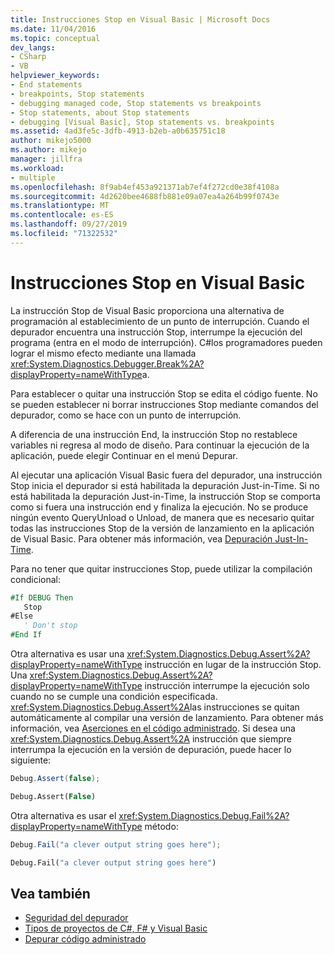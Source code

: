 ```yaml
---
title: Instrucciones Stop en Visual Basic | Microsoft Docs
ms.date: 11/04/2016
ms.topic: conceptual
dev_langs:
- CSharp
- VB
helpviewer_keywords:
- End statements
- breakpoints, Stop statements
- debugging managed code, Stop statements vs breakpoints
- Stop statements, about Stop statements
- debugging [Visual Basic], Stop statements vs. breakpoints
ms.assetid: 4ad3fe5c-3dfb-4913-b2eb-a0b635751c18
author: mikejo5000
ms.author: mikejo
manager: jillfra
ms.workload:
- multiple
ms.openlocfilehash: 8f9ab4ef453a921371ab7ef4f272cd0e38f4108a
ms.sourcegitcommit: 4d2620bee4688fb881e09a07ea4a264b99f0743e
ms.translationtype: MT
ms.contentlocale: es-ES
ms.lasthandoff: 09/27/2019
ms.locfileid: "71322532"
---
```

# <a name="stop-statements-in-visual-basic"></a>Instrucciones Stop en Visual Basic

La instrucción Stop de Visual Basic proporciona una alternativa de programación al establecimiento de un punto de interrupción. Cuando el depurador encuentra una instrucción Stop, interrumpe la ejecución del programa (entra en el modo de interrupción). C#los programadores pueden lograr el mismo efecto mediante una llamada <xref:System.Diagnostics.Debugger.Break%2A?displayProperty=nameWithType>a.

Para establecer o quitar una instrucción Stop se edita el código fuente. No se pueden establecer ni borrar instrucciones Stop mediante comandos del depurador, como se hace con un punto de interrupción.

A diferencia de una instrucción End, la instrucción Stop no restablece variables ni regresa al modo de diseño. Para continuar la ejecución de la aplicación, puede elegir Continuar en el menú Depurar.

Al ejecutar una aplicación Visual Basic fuera del depurador, una instrucción Stop inicia el depurador si está habilitada la depuración Just-in-Time. Si no está habilitada la depuración Just-in-Time, la instrucción Stop se comporta como si fuera una instrucción end y finaliza la ejecución. No se produce ningún evento QueryUnload o Unload, de manera que es necesario quitar todas las instrucciones Stop de la versión de lanzamiento en la aplicación de Visual Basic. Para obtener más información, vea [Depuración Just-In-Time](just-in-time-debugging-in-visual-studio.md).

 Para no tener que quitar instrucciones Stop, puede utilizar la compilación condicional:

```vb
#If DEBUG Then
   Stop
#Else
   ' Don't stop
#End If
```

Otra alternativa es usar una <xref:System.Diagnostics.Debug.Assert%2A?displayProperty=nameWithType> instrucción en lugar de la instrucción Stop. Una <xref:System.Diagnostics.Debug.Assert%2A?displayProperty=nameWithType> instrucción interrumpe la ejecución solo cuando no se cumple una condición especificada. <xref:System.Diagnostics.Debug.Assert%2A>las instrucciones se quitan automáticamente al compilar una versión de lanzamiento. Para obtener más información, vea [Aserciones en el código administrado](assertions-in-managed-code.md). Si desea una <xref:System.Diagnostics.Debug.Assert%2A> instrucción que siempre interrumpa la ejecución en la versión de depuración, puede hacer lo siguiente:

```csharp
Debug.Assert(false);
```

```vb
Debug.Assert(False)
```

Otra alternativa es usar el <xref:System.Diagnostics.Debug.Fail%2A?displayProperty=nameWithType> método:

```csharp
Debug.Fail("a clever output string goes here");
```

```vb
Debug.Fail("a clever output string goes here")
```

## <a name="see-also"></a>Vea también

- [Seguridad del depurador](debugger-security.md)
- [Tipos de proyectos de C#, F# y Visual Basic](debugging-preparation-csharp-f-hash-and-visual-basic-project-types.md)
- [Depurar código administrado](debugging-managed-code.md)
